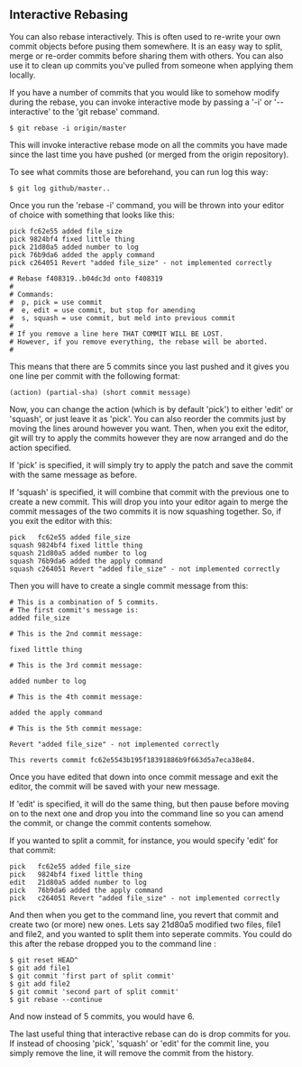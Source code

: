 ## Interactive Rebasing ##

You can also rebase interactively.  This is often used to re-write your
own commit objects before pusing them somewhere.  It is an easy way to 
split, merge or re-order commits before sharing them with others.  You
can also use it to clean up commits you've pulled from someone when
applying them locally.

If you have a number of commits that you would like to somehow modify
during the rebase, you can invoke interactive mode by passing a '-i' or
'--interactive' to the 'git rebase' command.

	$ git rebase -i origin/master
	
This will invoke interactive rebase mode on all the commits you have made
since the last time you have pushed (or merged from the origin repository).

To see what commits those are beforehand, you can run log this way:
	
	$ git log github/master..
	
Once you run the 'rebase -i' command, you will be thrown into your editor
of choice with something that looks like this:

	pick fc62e55 added file_size
	pick 9824bf4 fixed little thing
	pick 21d80a5 added number to log
	pick 76b9da6 added the apply command
	pick c264051 Revert "added file_size" - not implemented correctly

	# Rebase f408319..b04dc3d onto f408319
	#
	# Commands:
	#  p, pick = use commit
	#  e, edit = use commit, but stop for amending
	#  s, squash = use commit, but meld into previous commit
	#
	# If you remove a line here THAT COMMIT WILL BE LOST.
	# However, if you remove everything, the rebase will be aborted.
	#

This means that there are 5 commits since you last pushed and it gives you 
one line per commit with the following format:

	(action) (partial-sha) (short commit message)
	
Now, you can change the action (which is by default 'pick') to either 'edit'
or 'squash', or just leave it as 'pick'.  You can also reorder the commits
just by moving the lines around however you want.  Then, when you exit the 
editor, git will try to apply the commits however they are now arranged and
do the action specified. 

If 'pick' is specified, it will simply try to apply the patch and save the 
commit with the same message as before.

If 'squash' is specified, it will combine that commit with the previous one
to create a new commit.  This will drop you into your editor again to merge
the commit messages of the two commits it is now squashing together.  So, 
if you exit the editor with this:

	pick   fc62e55 added file_size
	squash 9824bf4 fixed little thing
	squash 21d80a5 added number to log
	squash 76b9da6 added the apply command
	squash c264051 Revert "added file_size" - not implemented correctly

Then you will have to create a single commit message from this:

	# This is a combination of 5 commits.
	# The first commit's message is:
	added file_size

	# This is the 2nd commit message:

	fixed little thing

	# This is the 3rd commit message:

	added number to log

	# This is the 4th commit message:

	added the apply command

	# This is the 5th commit message:

	Revert "added file_size" - not implemented correctly

	This reverts commit fc62e5543b195f18391886b9f663d5a7eca38e84.

Once you have edited that down into once commit message and exit the editor,
the commit will be saved with your new message.

If 'edit' is specified, it will do the same thing, but then pause before 
moving on to the next one and drop you into the command line so you can 
amend the commit, or change the commit contents somehow.

If you wanted to split a commit, for instance, you would specify 'edit' for
that commit:

	pick   fc62e55 added file_size
	pick   9824bf4 fixed little thing
	edit   21d80a5 added number to log
	pick   76b9da6 added the apply command
	pick   c264051 Revert "added file_size" - not implemented correctly

And then when you get to the command line, you revert that commit and create
two (or more) new ones.  Lets say 21d80a5 modified two files, file1 and file2,
and you wanted to split them into seperate commits.  You could do this after
the rebase dropped you to the command line :

	$ git reset HEAD^
	$ git add file1
	$ git commit 'first part of split commit'
	$ git add file2
	$ git commit 'second part of split commit'
	$ git rebase --continue
	
And now instead of 5 commits, you would have 6.

The last useful thing that interactive rebase can do is drop commits for you.
If instead of choosing 'pick', 'squash' or 'edit' for the commit line, you 
simply remove the line, it will remove the commit from the history.